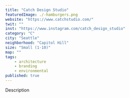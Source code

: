 ```yaml
---
title: "Catch Design Studio"
featuredImage: ./-hamburgers.png
website: "https://www.catchstudio.com/"
twit: ""
inst: "https://www.instagram.com/catch_design_studio"
category: "C"
city: "Seattle"
neighborhood: "Capitol Hill"
size: "Small (1-10)"
map: ""
tags:
    - architecture
    - branding
    - environmental
published: true
---
```


Description
